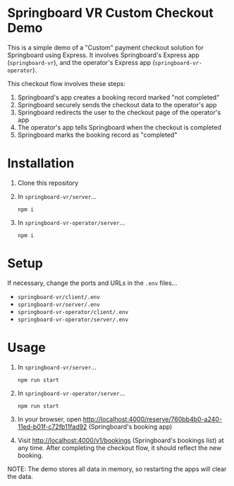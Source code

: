 # Springboard VR Custom Checkout Demo

This is a simple demo of a "Custom" payment checkout solution for Springboard using Express. It involves Springboard's Express app (`springboard-vr`), and the operator's Express app (`springboard-vr-operator`).

This checkout flow involves these steps:

1. Springboard's app creates a booking record marked "not completed"
2. Springboard securely sends the checkout data to the operator's app
3. Springboard redirects the user to the checkout page of the operator's app
4. The operator's app tells Springboard when the checkout is completed
5. Springboard marks the booking record as "completed"

# Installation

1. Clone this repository

2. In `springboard-vr/server`...

   ```shell
   npm i
   ```

3. In `springboard-vr-operator/server`...

   ```shell
   npm i
   ```

# Setup

If necessary, change the ports and URLs in the `.env` files...

- `springboard-vr/client/.env`
- `springboard-vr/server/.env`
- `springboard-vr-operator/client/.env`
- `springboard-vr-operator/server/.env`

# Usage

1. In `springboard-vr/server`...

   ```shell
   npm run start
   ```

2. In `springboard-vr-operator/server`...

   ```shell
   npm run start
   ```

3. In your browser, open [http://localhost:4000/reserve/760bb4b0-a240-11ed-b01f-c72fb11fad92](http://localhost:4000/reserve/760bb4b0-a240-11ed-b01f-c72fb11fad92 "Springboard's booking app") (Springboard's booking app)

4. Visit [http://localhost:4000/v1/bookings](http://localhost:4000/v1/bookings "Springboard's bookings list") (Springboard's bookings list) at any time. After completing the checkout flow, it should reflect the new booking.

NOTE: The demo stores all data in memory, so restarting the apps will clear the data.
